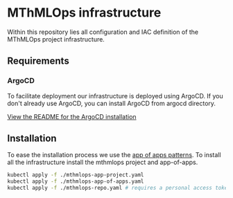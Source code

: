 # MThMLOps infrastructure
Within this repository lies all configuration and IAC definition of the MThMLOps project infrastructure.

## Requirements

### ArgoCD

To facilitate deployment our infrastructure is deployed using ArgoCD.
If you don't already use ArgoCD, you can install ArgoCD from argocd directory.

[View the README for the ArgoCD installation](./argocd/README.md)

## Installation

To ease the installation process we use the 
[app of apps patterns](https://argo-cd.readthedocs.io/en/latest/operator-manual/cluster-bootstrapping/#app-of-apps-pattern).
To install all the infrastructure install the mthmlops project and app-of-apps.

```bash
kubectl apply -f ./mthmlops-app-project.yaml
kubectl apply -f ./mthmlops-app-of-apps.yaml
kubectl apply -f ./mthmlops-repo.yaml # requires a personal access token or ssh key to this private repository
```

